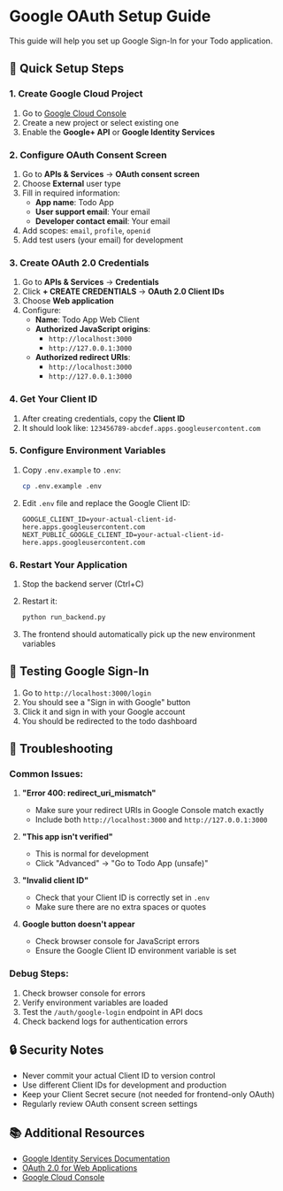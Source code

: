 # Google OAuth Setup Guide

This guide will help you set up Google Sign-In for your Todo application.

## 🚀 Quick Setup Steps

### 1. Create Google Cloud Project

1. Go to [Google Cloud Console](https://console.cloud.google.com/)
2. Create a new project or select existing one
3. Enable the **Google+ API** or **Google Identity Services**

### 2. Configure OAuth Consent Screen

1. Go to **APIs & Services** → **OAuth consent screen**
2. Choose **External** user type
3. Fill in required information:
   - **App name**: Todo App
   - **User support email**: Your email
   - **Developer contact email**: Your email
4. Add scopes: `email`, `profile`, `openid`
5. Add test users (your email) for development

### 3. Create OAuth 2.0 Credentials

1. Go to **APIs & Services** → **Credentials**
2. Click **+ CREATE CREDENTIALS** → **OAuth 2.0 Client IDs**
3. Choose **Web application**
4. Configure:
   - **Name**: Todo App Web Client
   - **Authorized JavaScript origins**: 
     - `http://localhost:3000`
     - `http://127.0.0.1:3000`
   - **Authorized redirect URIs**: 
     - `http://localhost:3000`
     - `http://127.0.0.1:3000`

### 4. Get Your Client ID

1. After creating credentials, copy the **Client ID**
2. It should look like: `123456789-abcdef.apps.googleusercontent.com`

### 5. Configure Environment Variables

1. Copy `.env.example` to `.env`:
   ```bash
   cp .env.example .env
   ```

2. Edit `.env` file and replace the Google Client ID:
   ```env
   GOOGLE_CLIENT_ID=your-actual-client-id-here.apps.googleusercontent.com
   NEXT_PUBLIC_GOOGLE_CLIENT_ID=your-actual-client-id-here.apps.googleusercontent.com
   ```

### 6. Restart Your Application

1. Stop the backend server (Ctrl+C)
2. Restart it:
   ```bash
   python run_backend.py
   ```

3. The frontend should automatically pick up the new environment variables

## 🧪 Testing Google Sign-In

1. Go to `http://localhost:3000/login`
2. You should see a "Sign in with Google" button
3. Click it and sign in with your Google account
4. You should be redirected to the todo dashboard

## 🔧 Troubleshooting

### Common Issues:

1. **"Error 400: redirect_uri_mismatch"**
   - Make sure your redirect URIs in Google Console match exactly
   - Include both `http://localhost:3000` and `http://127.0.0.1:3000`

2. **"This app isn't verified"**
   - This is normal for development
   - Click "Advanced" → "Go to Todo App (unsafe)"

3. **"Invalid client ID"**
   - Check that your Client ID is correctly set in `.env`
   - Make sure there are no extra spaces or quotes

4. **Google button doesn't appear**
   - Check browser console for JavaScript errors
   - Ensure the Google Client ID environment variable is set

### Debug Steps:

1. Check browser console for errors
2. Verify environment variables are loaded
3. Test the `/auth/google-login` endpoint in API docs
4. Check backend logs for authentication errors

## 🔒 Security Notes

- Never commit your actual Client ID to version control
- Use different Client IDs for development and production
- Keep your Client Secret secure (not needed for frontend-only OAuth)
- Regularly review OAuth consent screen settings

## 📚 Additional Resources

- [Google Identity Services Documentation](https://developers.google.com/identity/gsi/web)
- [OAuth 2.0 for Web Applications](https://developers.google.com/identity/protocols/oauth2/web-server)
- [Google Cloud Console](https://console.cloud.google.com/)
